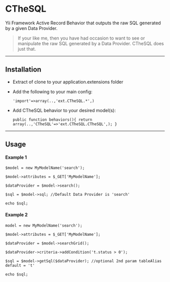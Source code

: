 CTheSQL
=======

Yii Framework Active Record Behavior that outputs the raw SQL generated by a given Data Provider.

>If your like me, then you have had occasion to want to see or manipulate the raw SQL  generated by a Data Provider. CTheSQL does just that.

---

Installation
------------
* Extract of clone to your application.extensions folder
* Add the following to your main config: 

    `'import'=>array(..,'ext.CTheSQL.*',)`
* Add CTheSQL behavior to your desired model(s): 

    `public function behaviors(){ return array(..,'CTheSQL'=>'ext.CTheSQL.CTheSQL',); } `  
    
--- 
    
  
Usage
-----
#### Example 1 ####

    $model = new MyModelName('search');
    
    $model->attributes = $_GET['MyModelName'];
    
    $dataProvider = $model->search();
    
    $sql = $model->sql; //Default Data Provider is 'search'
        
	echo $sql;
	
	
#### Example 2 ####

	model = new MyModelName('search');
    
    $model->attributes = $_GET['MyModelName'];
    
    $dataProvider = $model->searchGrid();
    
	$dataProvider->criteria->addCondition('t.status > 0');
    
    $sql = $model->getSql($dataProvider); //optional 2nd param tableAlias default = 't'
        
	echo $sql;



    